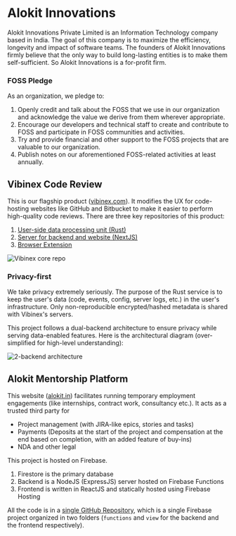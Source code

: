# Alokit Innovations
Alokit Innovations Private Limited is an Information Technology company based in India.
The goal of this company is to maximize the efficiency, longevity and impact of software teams.
The founders of Alokit Innovations firmly believe that the only way to build long-lasting entities is to make them self-sufficient. So Alokit Innovations is a for-profit firm.

### FOSS Pledge
As an organization, we pledge to:
1. Openly credit and talk about the FOSS that we use in our organization and acknowledge the value we derive from them wherever appropriate.
2. Encourage our developers and technical staff to create and contribute to FOSS and participate in FOSS communities and activities.
3. Try and provide financial and other support to the FOSS projects that are valuable to our organization.
4. Publish notes on our aforementioned FOSS-related activities at least annually.

## Vibinex Code Review
This is our flagship product ([vibinex.com](https://vibinex.com)). It modifies the UX for code-hosting websites like GitHub and Bitbucket to make it easier to perform high-quality code reviews.
There are three key repositories of this product:
1. [User-side data processing unit (Rust)](https://github.com/Alokit-Innovations/vibi-dpu)
2. [Server for backend and website (NextJS)](https://github.com/Alokit-Innovations/vibinex-server)
3. [Browser Extension](https://github.com/Alokit-Innovations/chrome-extension)

<picture>
  <source media="(prefers-color-scheme: dark)" srcset="https://github.com/Alokit-Innovations/.github/assets/7858932/1246e2b8-9ba9-4e27-af30-b159b9c8e9bb">
  <source media="(prefers-color-scheme: light)" srcset="https://github.com/Alokit-Innovations/.github/assets/7858932/1530e2d0-b118-484f-84a1-ef26ab305326">
  <img alt="Vibinex core repo" src="https://github.com/Alokit-Innovations/.github/assets/7858932/1530e2d0-b118-484f-84a1-ef26ab305326">
</picture>

### Privacy-first
We take privacy extremely seriously. The purpose of the Rust service is to keep the user's data (code, events, config, server logs, etc.) in the user's infrastructure.
Only non-reproducible encrypted/hashed metadata is shared with Vibinex's servers. 

This project follows a dual-backend architecture to ensure privacy while serving data-enabled features. Here is the architectural diagram (over-simplified for high-level understanding):

<picture>
  <source media="(prefers-color-scheme: dark)" srcset="https://github.com/Alokit-Innovations/.github/assets/7858932/493b3052-b462-4bb8-a9cd-ffa8e1018960">
  <source media="(prefers-color-scheme: light)" srcset="https://github.com/Alokit-Innovations/.github/assets/7858932/d5a97883-64ef-498f-b97a-318b6675ac87">
  <img alt="2-backend architecture" src="https://github.com/Alokit-Innovations/.github/assets/7858932/d5a97883-64ef-498f-b97a-318b6675ac87">
</picture>

## Alokit Mentorship Platform
This website ([alokit.in](https://alokit.in)) facilitates running temporary employment engagements (like internships, contract work, consultancy etc.). It acts as a trusted third party for 
- Project management (with JIRA-like epics, stories and tasks)
- Payments (Deposits at the start of the project and compensation at the end based on completion, with an added feature of buy-ins)
- NDA and other legal

This project is hosted on Firebase. 
1. Firestore is the primary database
2. Backend is a NodeJS (ExpressJS) server hosted on Firebase Functions
3. Frontend is written in ReactJS and statically hosted using Firebase Hosting

All the code is in a [single GitHub Repository](https://github.com/Alokit-Innovations/mentorship-platform), which is a single Firebase project organized in two folders (`functions` and `view` for the backend and the frontend respectively).
